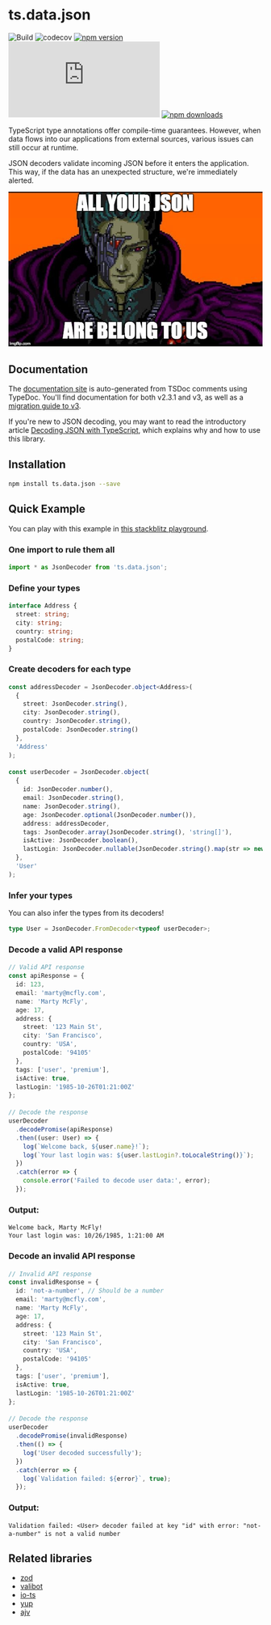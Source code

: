 # ts.data.json

![Build](https://github.com/joanllenas/ts.data.json/actions/workflows/main.yml/badge.svg)
![codecov](https://codecov.io/gh/joanllenas/ts.data.json/graph/badge.svg?token=LI9KXL4QT0)
[![npm version](https://badge.fury.io/js/ts.data.json.svg)](https://www.npmjs.com/package/ts.data.json)
[![bundle size](https://badgen.net/bundlephobia/minzip/ts.data.json)](https://bundlephobia.com/package/ts.data.json)
[![npm downloads](https://img.shields.io/badge/downloads-172K%2Fmonth-blue)](https://www.npmjs.com/package/ts.data.json)

TypeScript type annotations offer compile-time guarantees. However, when data flows into our applications from external sources, various issues can still occur at runtime.

JSON decoders validate incoming JSON before it enters the application. This way, if the data has an unexpected structure, we're immediately alerted.

<p align="center">
  <a href="https://en.wikipedia.org/wiki/All_your_base_are_belong_to_us">
    <img src="assets/media/all-your-json-are-belong-to-us.jpg">
  </a>
</p>

## Documentation

The [documentation site](https://joanllenas.github.io/ts.data.json/) is auto-generated from TSDoc comments using TypeDoc.
You'll find documentation for both v2.3.1 and v3, as well as a [migration guide to v3](https://joanllenas.github.io/ts.data.json/latest/documents/Migrating_to_v3.html).

If you're new to JSON decoding, you may want to read the introductory article [Decoding JSON with TypeScript](https://dev.to/joanllenas/decoding-json-with-typescript-1jjc), which explains why and how to use this library.

## Installation

```bash
npm install ts.data.json --save
```

## Quick Example

You can play with this example in [this stackblitz playground](https://stackblitz.com/edit/ts-data-json-decoder-playground-cg13tmki?file=src%2Fmain.ts).

### One import to rule them all

```ts
import * as JsonDecoder from 'ts.data.json';
```

### Define your types

```ts
interface Address {
  street: string;
  city: string;
  country: string;
  postalCode: string;
}
```

### Create decoders for each type

```ts
const addressDecoder = JsonDecoder.object<Address>(
  {
    street: JsonDecoder.string(),
    city: JsonDecoder.string(),
    country: JsonDecoder.string(),
    postalCode: JsonDecoder.string()
  },
  'Address'
);

const userDecoder = JsonDecoder.object(
  {
    id: JsonDecoder.number(),
    email: JsonDecoder.string(),
    name: JsonDecoder.string(),
    age: JsonDecoder.optional(JsonDecoder.number()),
    address: addressDecoder,
    tags: JsonDecoder.array(JsonDecoder.string(), 'string[]'),
    isActive: JsonDecoder.boolean(),
    lastLogin: JsonDecoder.nullable(JsonDecoder.string().map(str => new Date(str)))
  },
  'User'
);
```

### Infer your types

You can also infer the types from its decoders!

```ts
type User = JsonDecoder.FromDecoder<typeof userDecoder>;
```

### Decode a valid API response

```ts
// Valid API response
const apiResponse = {
  id: 123,
  email: 'marty@mcfly.com',
  name: 'Marty McFly',
  age: 17,
  address: {
    street: '123 Main St',
    city: 'San Francisco',
    country: 'USA',
    postalCode: '94105'
  },
  tags: ['user', 'premium'],
  isActive: true,
  lastLogin: '1985-10-26T01:21:00Z'
};

// Decode the response
userDecoder
  .decodePromise(apiResponse)
  .then((user: User) => {
    log(`Welcome back, ${user.name}!`);
    log(`Your last login was: ${user.lastLogin?.toLocaleString()}`);
  })
  .catch(error => {
    console.error('Failed to decode user data:', error);
  });
```

### Output:

```
Welcome back, Marty McFly!
Your last login was: 10/26/1985, 1:21:00 AM
```

### Decode an invalid API response

```ts
// Invalid API response
const invalidResponse = {
  id: 'not-a-number', // Should be a number
  email: 'marty@mcfly.com',
  name: 'Marty McFly',
  age: 17,
  address: {
    street: '123 Main St',
    city: 'San Francisco',
    country: 'USA',
    postalCode: '94105'
  },
  tags: ['user', 'premium'],
  isActive: true,
  lastLogin: '1985-10-26T01:21:00Z'
};

// Decode the response
userDecoder
  .decodePromise(invalidResponse)
  .then(() => {
    log('User decoded successfully');
  })
  .catch(error => {
    log(`Validation failed: ${error}`, true);
  });
```

### Output:

```
Validation failed: <User> decoder failed at key "id" with error: "not-a-number" is not a valid number
```

## Related libraries

- [zod](https://github.com/colinhacks/zod)
- [valibot](https://github.com/fabian-hiller/valibot)
- [io-ts](https://github.com/gcanti/io-ts)
- [yup](https://github.com/jquense/yup)
- [ajv](https://github.com/ajv-validator/ajv)
